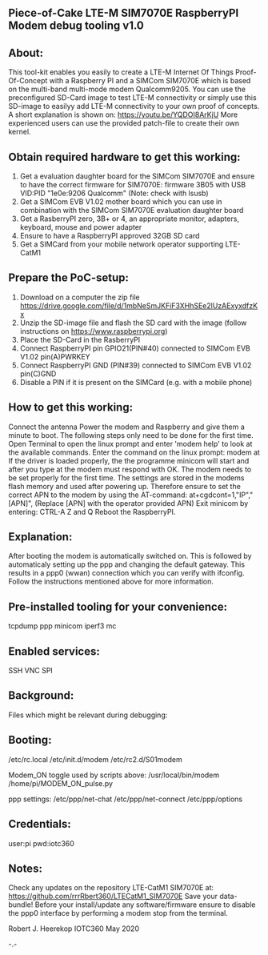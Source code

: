 Piece-of-Cake LTE-M SIM7070E RaspberryPI Modem debug tooling v1.0
-----------------------------------------------------------------

About:
------
This tool-kit enables you easily to create a LTE-M Internet Of Things Proof-Of-Concept with a Raspberry PI and a SIMCom SIM7070E  which is based on the multi-band multi-mode modem Qualcomm9205.
You can use the preconfigured SD-Card image to test LTE-M connectivity or simply use this SD-image to easilyy add LTE-M connectivity to your own proof of concepts.
A short explanation is shown on: https://youtu.be/YQDOI8ArKjU
More experienced users can use the provided patch-file to create their own kernel.

Obtain required hardware to get this working:
---------------------------------------------
1. Get a evaluation daughter board for the SIMCom SIM7070E and ensure to have the correct firmware for SIM7070E:  firmware 3B05 with USB VID:PID "1e0e:9206 Qualcomm" (Note: check with lsusb)
2. Get a SIMCom EVB V1.02 mother board which you can use in combination with the SIMCom SIM7070E evaluation daughter board
3. Get a RasberryPI zero, 3B+ or 4, an appropriate monitor, adapters, keyboard, mouse and power adapter
4. Ensure to have a RaspberryPI approved 32GB SD card
5. Get a SIMCard from your mobile network operator supporting LTE-CatM1

Prepare the PoC-setup:
----------------------
1. Download on a computer the zip file https://drive.google.com/file/d/1mbNeSmJKFiF3XHhSEe2lUzAExyxdfzKx
2. Unzip the SD-image file and flash the SD card with the image (follow instructions on https://www.raspberrypi.org)
3. Place the SD-Card in the RasberryPI
4. Connect RaspberryPI pin GPIO21(PIN#40) connected to SIMCom EVB V1.02 pin(A)PWRKEY
5. Connect RaspberryPI GND  (PIN#39) connected to SIMCom EVB V1.02 pin(C)GND
6. Disable a PIN if it is present on the SIMCard (e.g. with a mobile phone)

How to get this working:
------------------------
Connect the antenna
Power the modem and Raspberry and give them a minute to boot.
The following steps only need to be done for the first time.
Open Terminal to open the linux prompt and enter 'modem help' to look at the available commands.
Enter the command on the linux prompt: modem at
If the driver is loaded properly, the the programme minicom will start and after you type at the modem must respond with OK.
The modem needs to be set properly for the first time.
The settings are stored in the modems flash memory and used after powering up.
Therefore ensure to set the correct APN to the modem by using the AT-command:
at+cgdcont=1,"IP","[APN]",
(Replace [APN] with the operator provided APN)
Exit minicom by entering: CTRL-A Z and Q
Reboot the RaspberryPI.

Explanation:
------------
After booting the modem is automatically switched on.
This is followed by automaticaly setting up the ppp and
changing the default gateway.
This results in a ppp0 (wwan) connection which you can verify with ifconfig.
Follow the instructions mentioned above for more information.

Pre-installed tooling for your convenience:
-------------------------------------------
tcpdump
ppp
minicom
iperf3
mc

Enabled services:
-----------------
SSH
VNC
SPI

Background:
-----------
Files which might be relevant during debugging:

Booting:
--------
/etc/rc.local
/etc/init.d/modem
/etc/rc2.d/S01modem

Modem_ON toggle used by scripts above:
/usr/local/bin/modem
/home/pi/MODEM_ON_pulse.py

ppp settings:
/etc/ppp/net-chat
/etc/ppp/net-connect
/etc/ppp/options

Credentials:
------------
user:pi
pwd:iotc360

Notes:
------
Check any updates on the repository LTE-CatM1 SIM7070E at: https://github.com/rrrRbert360/LTECatM1_SIM7070E
Save your data-bundle! Before your install/update any software/firmware ensure to disable the ppp0 interface by performing a modem stop from the terminal.

Robert J. Heerekop
IOTC360   May 2020

-.-
